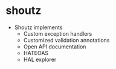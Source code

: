 # shoutz
- Shoutz implements 
  - Custom exception handlers
  - Customized validation annotations 
  - Open API documentation
  - HATEOAS
  - HAL explorer

